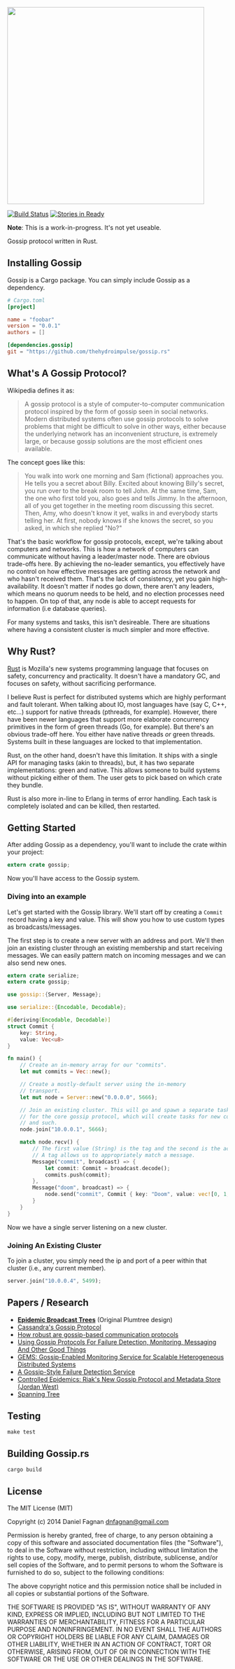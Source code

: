 [<img src="../master/logo.png?raw=true" width="450" />](https://github.com/thehydroimpulse/gossip.rs)

[![Build Status](https://travis-ci.org/thehydroimpulse/gossip.rs.svg?branch=master)](https://travis-ci.org/thehydroimpulse/gossip.rs) [![Stories in Ready](https://badge.waffle.io/thehydroimpulse/gossip.rs.png?label=ready&title=Ready)](https://waffle.io/thehydroimpulse/gossip.rs)

**Note**: This is a work-in-progress. It's not yet useable.

Gossip protocol written in Rust.

## Installing Gossip

Gossip is a Cargo package. You can simply include Gossip as a dependency.

```toml
# Cargo.toml
[project]

name = "foobar"
version = "0.0.1"
authors = []

[dependencies.gossip]
git = "https://github.com/thehydroimpulse/gossip.rs"
```

## What's A Gossip Protocol?

Wikipedia defines it as:

> A gossip protocol is a style of computer-to-computer communication protocol inspired by the form of gossip seen in social networks. Modern distributed systems often use gossip protocols to solve problems that might be difficult to solve in other ways, either because the underlying network has an inconvenient structure, is extremely large, or because gossip solutions are the most efficient ones available.

The concept goes like this:

> You walk into work one morning and Sam (fictional) approaches you. He tells you a secret about Billy. Excited about knowing Billy's secret, you run over to the break room to tell John. At the same time, Sam, the one who first told you, also goes and tells Jimmy. In the afternoon, all of you get together in the meeting room discussing this secret. Then, Amy, who doesn't know it yet, walks in and everybody starts telling her. At first, nobody knows if she knows the secret, so you asked, in which she replied "No?"

That's the basic workflow for gossip protocols, except, we're talking about computers and networks. This is how a network of computers can communicate without having a leader/master node. There are obvious trade-offs here. By achieving the no-leader semantics, you effectively have no control on how effective messages are getting across the network and who hasn't received them. That's the lack of consistency, yet you gain high-availability. It doesn't matter if nodes go down, there aren't any leaders, which means no quorum needs to be held, and no election processes need to happen. On top of that, any node is able to accept requests for information (i.e database queries).

For many systems and tasks, this isn't desireable. There are situations where having a consistent cluster is much simpler and more effective.

## Why Rust?

[Rust](http://www.rust-lang.org/) is Mozilla's new systems programming language that focuses on safety, concurrency and practicality. It doesn't have a mandatory GC, and focuses on safety, without sacrificing performance.

I believe Rust is perfect for distributed systems which are highly performant and fault tolerant. When talking about IO, most languages have (say C, C++, etc...) support for native threads (pthreads, for example). However, there have been newer languages that support more elaborate concurrency primitives in the form of green threads (Go, for example). But there's an obvious trade-off here. You either have native threads *or* green threads. Systems built in these languages are locked to that implementation.

Rust, on the other hand, doesn't have this limitation. It ships with a single API for managing tasks (akin to threads), but, it has two separate implementations: green and native. This allows someone to build systems without picking either of them. The user gets to pick based on which crate they bundle.

Rust is also more in-line to Erlang in terms of error handling. Each task is completely isolated and can be killed, then restarted.

## Getting Started

After adding Gossip as a dependency, you'll want to include the crate within your project:

```rust
extern crate gossip;
```

Now you'll have access to the Gossip system.

### Diving into an example

Let's get started with the Gossip library. We'll start off by creating a `Commit` record having a key and value. This will show you how to use custom types as broadcasts/messages.

The first step is to create a new server with an address and port. We'll then join an existing cluster through an existing membership and start receiving messages. We can easily pattern match on incoming messages and we can also send new ones.

```rust
extern crate serialize;
extern crate gossip;

use gossip::{Server, Message};

use serialize::{Encodable, Decodable};

#[deriving(Encodable, Decodable)]
struct Commit {
    key: String,
    value: Vec<u8>
}

fn main() {
    // Create an in-memory array for our "commits".
    let mut commits = Vec::new();

    // Create a mostly-default server using the in-memory
    // transport.
    let mut node = Server::new("0.0.0.0", 5666);

    // Join an existing cluster. This will go and spawn a separate task
    // for the core gossip protocol, which will create tasks for new connections
    // and such.
    node.join("10.0.0.1", 5666);

    match node.recv() {
        // The first value (String) is the tag and the second is the actual broadcast.
        // A tag allows us to appropriately match a message.
        Message("commit", broadcast) => {
            let commit: Commit = broadcast.decode();
            commits.push(commit);
        },
        Message("doom", broadcast) => {
            node.send("commit", Commit { key: "Doom", value: vec![0, 1, 0, 1, 0, 1]});
        }
    }
}
```

Now we have a single server listening on a new cluster.


### Joining An Existing Cluster

To join a cluster, you simply need the ip and port of a peer within that cluster (i.e., any current member).

```rust
server.join("10.0.0.4", 5499);
```

## Papers / Research

* **[Epidemic Broadcast Trees](http://www.gsd.inesc-id.pt/~jleitao/pdf/srds07-leitao.pdf)** (Original Plumtree design)
* [Cassandra's Gossip Protocol](http://www.datastax.com/docs/0.8/cluster_architecture/gossip)
* [How robust are gossip-based communication protocols](https://www.cs.utexas.edu/users/lorenzo/papers/p14-alvisi.pdf)
* [Using Gossip Protocols For Failure Detection, Monitoring, Messaging And Other Good Things](http://highscalability.com/blog/2011/11/14/using-gossip-protocols-for-failure-detection-monitoring-mess.html)
* [GEMS: Gossip-Enabled Monitoring Service for Scalable Heterogeneous Distributed Systems](http://citeseerx.ist.psu.edu/viewdoc/summary?doi=10.1.1.160.2604)
* [A Gossip-Style Failure Detection Service](http://www.cs.cornell.edu/home/rvr/papers/GossipFD.pdf)
* [Controlled Epidemics: Riak's New Gossip Protocol and Metadata Store (Jordan West)](https://www.youtube.com/watch?v=s4cCUTPU8GI)
* [Spanning Tree](https://en.wikipedia.org/wiki/Spanning_tree)

## Testing

```
make test
```

## Building Gossip.rs

```
cargo build
```

## License

The MIT License (MIT)

Copyright (c) 2014 Daniel Fagnan <dnfagnan@gmail.com>

Permission is hereby granted, free of charge, to any person obtaining a copy
of this software and associated documentation files (the "Software"), to deal
in the Software without restriction, including without limitation the rights
to use, copy, modify, merge, publish, distribute, sublicense, and/or sell
copies of the Software, and to permit persons to whom the Software is
furnished to do so, subject to the following conditions:

The above copyright notice and this permission notice shall be included in all
copies or substantial portions of the Software.

THE SOFTWARE IS PROVIDED "AS IS", WITHOUT WARRANTY OF ANY KIND, EXPRESS OR
IMPLIED, INCLUDING BUT NOT LIMITED TO THE WARRANTIES OF MERCHANTABILITY,
FITNESS FOR A PARTICULAR PURPOSE AND NONINFRINGEMENT. IN NO EVENT SHALL THE
AUTHORS OR COPYRIGHT HOLDERS BE LIABLE FOR ANY CLAIM, DAMAGES OR OTHER
LIABILITY, WHETHER IN AN ACTION OF CONTRACT, TORT OR OTHERWISE, ARISING FROM,
OUT OF OR IN CONNECTION WITH THE SOFTWARE OR THE USE OR OTHER DEALINGS IN THE
SOFTWARE.
